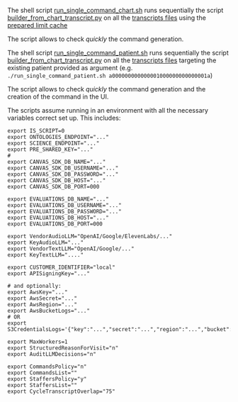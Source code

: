 The shell script [run_single_command_chart.sh](run_single_command_chart.sh) runs sequentially the
script [builder_from_chart_transcript.py](../../evaluations/case_builders/builder_from_chart_transcript.py)
on all the [transcripts files](transcripts) using the [prepared limit cache](limited_caches/for_single_command.json)

The script allows to check _quickly_ the command generation.

The shell script [run_single_command_patient.sh](run_single_command_patient.sh) runs sequentially the
script [builder_from_chart_transcript.py](../../evaluations/case_builders/builder_from_transcript.py)
on all the [transcripts files](transcripts) targeting the existing patient provided as argument (e.g.
`./run_single_command_patient.sh a000000000000001000000000000001a`)

The script allows to check _quickly_ the command generation and the creation of the command in the UI.



The scripts assume running in an environment with all the necessary variables correct set up.
This includes:
```shell
export IS_SCRIPT=0
export ONTOLOGIES_ENDPOINT="..."
export SCIENCE_ENDPOINT="..."
export PRE_SHARED_KEY="..."
#
export CANVAS_SDK_DB_NAME="..."
export CANVAS_SDK_DB_USERNAME="..."
export CANVAS_SDK_DB_PASSWORD="..."
export CANVAS_SDK_DB_HOST="..."
export CANVAS_SDK_DB_PORT=000

export EVALUATIONS_DB_NAME="..."
export EVALUATIONS_DB_USERNAME="..."
export EVALUATIONS_DB_PASSWORD="..."
export EVALUATIONS_DB_HOST="..."
export EVALUATIONS_DB_PORT=000

export VendorAudioLLM="OpenAI/Google/ElevenLabs/..."
export KeyAudioLLM="..."
export VendorTextLLM="OpenAI/Google/..."
export KeyTextLLM="...."

export CUSTOMER_IDENTIFIER="local"
export APISigningKey="..."

# and optionally:
export AwsKey="..."
export AwsSecret="..."
export AwsRegion="..."
export AwsBucketLogs="..."
# OR
export S3CredentialsLogs='{"key":"...","secret":"...","region":"...","bucket":"..."}'

export MaxWorkers=1
export StructuredReasonForVisit="n"
export AuditLLMDecisions="n"

export CommandsPolicy="n"
export CommandsList=""
export StaffersPolicy="y"
export StaffersList=""
export CycleTranscriptOverlap="75"


```